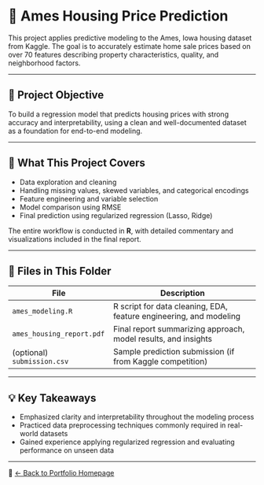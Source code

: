 # 🏡 Ames Housing Price Prediction

This project applies predictive modeling to the Ames, Iowa housing dataset from Kaggle. The goal is to accurately estimate home sale prices based on over 70 features describing property characteristics, quality, and neighborhood factors.

---

## 🧠 Project Objective

To build a regression model that predicts housing prices with strong accuracy and interpretability, using a clean and well-documented dataset as a foundation for end-to-end modeling.

---

## 📌 What This Project Covers

- Data exploration and cleaning
- Handling missing values, skewed variables, and categorical encodings
- Feature engineering and variable selection
- Model comparison using RMSE
- Final prediction using regularized regression (Lasso, Ridge)

The entire workflow is conducted in **R**, with detailed commentary and visualizations included in the final report.

---

## 📂 Files in This Folder

| File | Description |
|------|-------------|
| `ames_modeling.R` | R script for data cleaning, EDA, feature engineering, and modeling |
| `ames_housing_report.pdf` | Final report summarizing approach, model results, and insights |
| (optional) `submission.csv` | Sample prediction submission (if from Kaggle competition)

---

## 💡 Key Takeaways

- Emphasized clarity and interpretability throughout the modeling process
- Practiced data preprocessing techniques commonly required in real-world datasets
- Gained experience applying regularized regression and evaluating performance on unseen data

---

📁 [← Back to Portfolio Homepage](../README.md)
